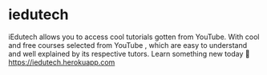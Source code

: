 # iedutech
iEdutech allows you to access cool tutorials gotten from YouTube. With cool and free courses selected from YouTube , which are easy to understand and well explained by its respective tutors. Learn something new today 🚀
https://iedutech.herokuapp.com